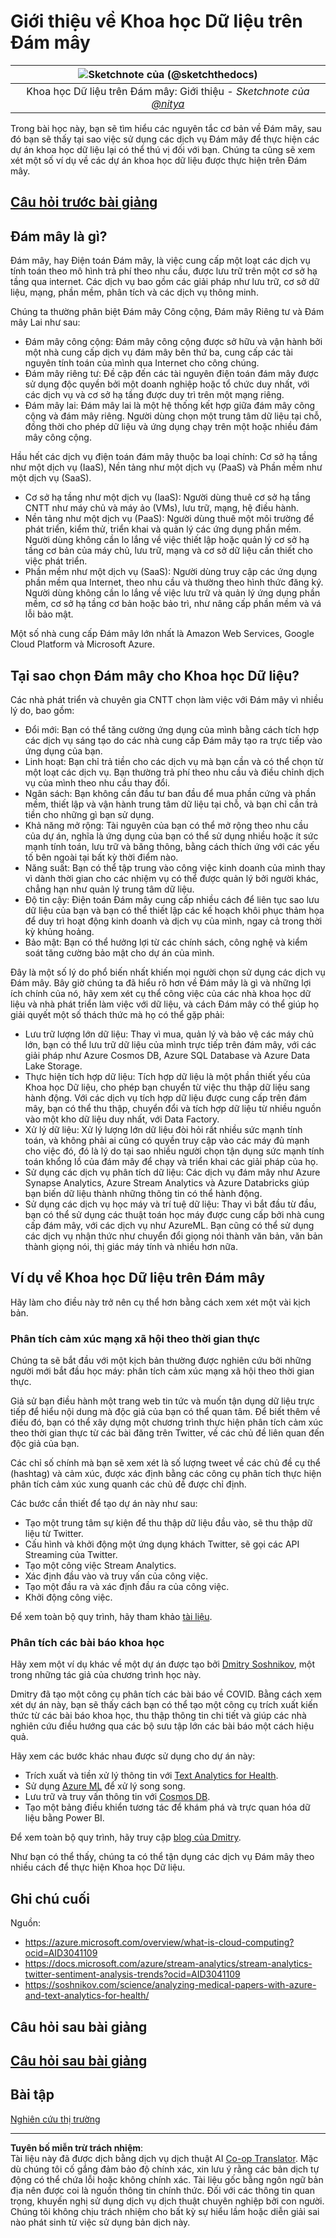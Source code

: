 <!--
CO_OP_TRANSLATOR_METADATA:
{
  "original_hash": "6a0556b17de4c8d1a9470b02247b01d4",
  "translation_date": "2025-09-04T20:19:09+00:00",
  "source_file": "5-Data-Science-In-Cloud/17-Introduction/README.md",
  "language_code": "vi"
}
-->
# Giới thiệu về Khoa học Dữ liệu trên Đám mây

|![ Sketchnote của [(@sketchthedocs)](https://sketchthedocs.dev) ](../../sketchnotes/17-DataScience-Cloud.png)|
|:---:|
| Khoa học Dữ liệu trên Đám mây: Giới thiệu - _Sketchnote của [@nitya](https://twitter.com/nitya)_ |

Trong bài học này, bạn sẽ tìm hiểu các nguyên tắc cơ bản về Đám mây, sau đó bạn sẽ thấy tại sao việc sử dụng các dịch vụ Đám mây để thực hiện các dự án khoa học dữ liệu lại có thể thú vị đối với bạn. Chúng ta cũng sẽ xem xét một số ví dụ về các dự án khoa học dữ liệu được thực hiện trên Đám mây.

## [Câu hỏi trước bài giảng](https://purple-hill-04aebfb03.1.azurestaticapps.net/quiz/32)

## Đám mây là gì?

Đám mây, hay Điện toán Đám mây, là việc cung cấp một loạt các dịch vụ tính toán theo mô hình trả phí theo nhu cầu, được lưu trữ trên một cơ sở hạ tầng qua internet. Các dịch vụ bao gồm các giải pháp như lưu trữ, cơ sở dữ liệu, mạng, phần mềm, phân tích và các dịch vụ thông minh.

Chúng ta thường phân biệt Đám mây Công cộng, Đám mây Riêng tư và Đám mây Lai như sau:

* Đám mây công cộng: Đám mây công cộng được sở hữu và vận hành bởi một nhà cung cấp dịch vụ đám mây bên thứ ba, cung cấp các tài nguyên tính toán của mình qua Internet cho công chúng.
* Đám mây riêng tư: Đề cập đến các tài nguyên điện toán đám mây được sử dụng độc quyền bởi một doanh nghiệp hoặc tổ chức duy nhất, với các dịch vụ và cơ sở hạ tầng được duy trì trên một mạng riêng.
* Đám mây lai: Đám mây lai là một hệ thống kết hợp giữa đám mây công cộng và đám mây riêng. Người dùng chọn một trung tâm dữ liệu tại chỗ, đồng thời cho phép dữ liệu và ứng dụng chạy trên một hoặc nhiều đám mây công cộng.

Hầu hết các dịch vụ điện toán đám mây thuộc ba loại chính: Cơ sở hạ tầng như một dịch vụ (IaaS), Nền tảng như một dịch vụ (PaaS) và Phần mềm như một dịch vụ (SaaS).

* Cơ sở hạ tầng như một dịch vụ (IaaS): Người dùng thuê cơ sở hạ tầng CNTT như máy chủ và máy ảo (VMs), lưu trữ, mạng, hệ điều hành.
* Nền tảng như một dịch vụ (PaaS): Người dùng thuê một môi trường để phát triển, kiểm thử, triển khai và quản lý các ứng dụng phần mềm. Người dùng không cần lo lắng về việc thiết lập hoặc quản lý cơ sở hạ tầng cơ bản của máy chủ, lưu trữ, mạng và cơ sở dữ liệu cần thiết cho việc phát triển.
* Phần mềm như một dịch vụ (SaaS): Người dùng truy cập các ứng dụng phần mềm qua Internet, theo nhu cầu và thường theo hình thức đăng ký. Người dùng không cần lo lắng về việc lưu trữ và quản lý ứng dụng phần mềm, cơ sở hạ tầng cơ bản hoặc bảo trì, như nâng cấp phần mềm và vá lỗi bảo mật.

Một số nhà cung cấp Đám mây lớn nhất là Amazon Web Services, Google Cloud Platform và Microsoft Azure.

## Tại sao chọn Đám mây cho Khoa học Dữ liệu?

Các nhà phát triển và chuyên gia CNTT chọn làm việc với Đám mây vì nhiều lý do, bao gồm:

* Đổi mới: Bạn có thể tăng cường ứng dụng của mình bằng cách tích hợp các dịch vụ sáng tạo do các nhà cung cấp Đám mây tạo ra trực tiếp vào ứng dụng của bạn.
* Linh hoạt: Bạn chỉ trả tiền cho các dịch vụ mà bạn cần và có thể chọn từ một loạt các dịch vụ. Bạn thường trả phí theo nhu cầu và điều chỉnh dịch vụ của mình theo nhu cầu thay đổi.
* Ngân sách: Bạn không cần đầu tư ban đầu để mua phần cứng và phần mềm, thiết lập và vận hành trung tâm dữ liệu tại chỗ, và bạn chỉ cần trả tiền cho những gì bạn sử dụng.
* Khả năng mở rộng: Tài nguyên của bạn có thể mở rộng theo nhu cầu của dự án, nghĩa là ứng dụng của bạn có thể sử dụng nhiều hoặc ít sức mạnh tính toán, lưu trữ và băng thông, bằng cách thích ứng với các yếu tố bên ngoài tại bất kỳ thời điểm nào.
* Năng suất: Bạn có thể tập trung vào công việc kinh doanh của mình thay vì dành thời gian cho các nhiệm vụ có thể được quản lý bởi người khác, chẳng hạn như quản lý trung tâm dữ liệu.
* Độ tin cậy: Điện toán Đám mây cung cấp nhiều cách để liên tục sao lưu dữ liệu của bạn và bạn có thể thiết lập các kế hoạch khôi phục thảm họa để duy trì hoạt động kinh doanh và dịch vụ của mình, ngay cả trong thời kỳ khủng hoảng.
* Bảo mật: Bạn có thể hưởng lợi từ các chính sách, công nghệ và kiểm soát tăng cường bảo mật cho dự án của mình.

Đây là một số lý do phổ biến nhất khiến mọi người chọn sử dụng các dịch vụ Đám mây. Bây giờ chúng ta đã hiểu rõ hơn về Đám mây là gì và những lợi ích chính của nó, hãy xem xét cụ thể công việc của các nhà khoa học dữ liệu và nhà phát triển làm việc với dữ liệu, và cách Đám mây có thể giúp họ giải quyết một số thách thức mà họ có thể gặp phải:

* Lưu trữ lượng lớn dữ liệu: Thay vì mua, quản lý và bảo vệ các máy chủ lớn, bạn có thể lưu trữ dữ liệu của mình trực tiếp trên đám mây, với các giải pháp như Azure Cosmos DB, Azure SQL Database và Azure Data Lake Storage.
* Thực hiện tích hợp dữ liệu: Tích hợp dữ liệu là một phần thiết yếu của Khoa học Dữ liệu, cho phép bạn chuyển từ việc thu thập dữ liệu sang hành động. Với các dịch vụ tích hợp dữ liệu được cung cấp trên đám mây, bạn có thể thu thập, chuyển đổi và tích hợp dữ liệu từ nhiều nguồn vào một kho dữ liệu duy nhất, với Data Factory.
* Xử lý dữ liệu: Xử lý lượng lớn dữ liệu đòi hỏi rất nhiều sức mạnh tính toán, và không phải ai cũng có quyền truy cập vào các máy đủ mạnh cho việc đó, đó là lý do tại sao nhiều người chọn tận dụng sức mạnh tính toán khổng lồ của đám mây để chạy và triển khai các giải pháp của họ.
* Sử dụng các dịch vụ phân tích dữ liệu: Các dịch vụ đám mây như Azure Synapse Analytics, Azure Stream Analytics và Azure Databricks giúp bạn biến dữ liệu thành những thông tin có thể hành động.
* Sử dụng các dịch vụ học máy và trí tuệ dữ liệu: Thay vì bắt đầu từ đầu, bạn có thể sử dụng các thuật toán học máy được cung cấp bởi nhà cung cấp đám mây, với các dịch vụ như AzureML. Bạn cũng có thể sử dụng các dịch vụ nhận thức như chuyển đổi giọng nói thành văn bản, văn bản thành giọng nói, thị giác máy tính và nhiều hơn nữa.

## Ví dụ về Khoa học Dữ liệu trên Đám mây

Hãy làm cho điều này trở nên cụ thể hơn bằng cách xem xét một vài kịch bản.

### Phân tích cảm xúc mạng xã hội theo thời gian thực

Chúng ta sẽ bắt đầu với một kịch bản thường được nghiên cứu bởi những người mới bắt đầu học máy: phân tích cảm xúc mạng xã hội theo thời gian thực.

Giả sử bạn điều hành một trang web tin tức và muốn tận dụng dữ liệu trực tiếp để hiểu nội dung mà độc giả của bạn có thể quan tâm. Để biết thêm về điều đó, bạn có thể xây dựng một chương trình thực hiện phân tích cảm xúc theo thời gian thực từ các bài đăng trên Twitter, về các chủ đề liên quan đến độc giả của bạn.

Các chỉ số chính mà bạn sẽ xem xét là số lượng tweet về các chủ đề cụ thể (hashtag) và cảm xúc, được xác định bằng các công cụ phân tích thực hiện phân tích cảm xúc xung quanh các chủ đề được chỉ định.

Các bước cần thiết để tạo dự án này như sau:

* Tạo một trung tâm sự kiện để thu thập dữ liệu đầu vào, sẽ thu thập dữ liệu từ Twitter.
* Cấu hình và khởi động một ứng dụng khách Twitter, sẽ gọi các API Streaming của Twitter.
* Tạo một công việc Stream Analytics.
* Xác định đầu vào và truy vấn của công việc.
* Tạo một đầu ra và xác định đầu ra của công việc.
* Khởi động công việc.

Để xem toàn bộ quy trình, hãy tham khảo [tài liệu](https://docs.microsoft.com/azure/stream-analytics/stream-analytics-twitter-sentiment-analysis-trends?WT.mc_id=academic-77958-bethanycheum&ocid=AID30411099).

### Phân tích các bài báo khoa học

Hãy xem một ví dụ khác về một dự án được tạo bởi [Dmitry Soshnikov](http://soshnikov.com), một trong những tác giả của chương trình học này.

Dmitry đã tạo một công cụ phân tích các bài báo về COVID. Bằng cách xem xét dự án này, bạn sẽ thấy cách bạn có thể tạo một công cụ trích xuất kiến thức từ các bài báo khoa học, thu thập thông tin chi tiết và giúp các nhà nghiên cứu điều hướng qua các bộ sưu tập lớn các bài báo một cách hiệu quả.

Hãy xem các bước khác nhau được sử dụng cho dự án này:

* Trích xuất và tiền xử lý thông tin với [Text Analytics for Health](https://docs.microsoft.com/azure/cognitive-services/text-analytics/how-tos/text-analytics-for-health?WT.mc_id=academic-77958-bethanycheum&ocid=AID3041109).
* Sử dụng [Azure ML](https://azure.microsoft.com/services/machine-learning?WT.mc_id=academic-77958-bethanycheum&ocid=AID3041109) để xử lý song song.
* Lưu trữ và truy vấn thông tin với [Cosmos DB](https://azure.microsoft.com/services/cosmos-db?WT.mc_id=academic-77958-bethanycheum&ocid=AID3041109).
* Tạo một bảng điều khiển tương tác để khám phá và trực quan hóa dữ liệu bằng Power BI.

Để xem toàn bộ quy trình, hãy truy cập [blog của Dmitry](https://soshnikov.com/science/analyzing-medical-papers-with-azure-and-text-analytics-for-health/).

Như bạn có thể thấy, chúng ta có thể tận dụng các dịch vụ Đám mây theo nhiều cách để thực hiện Khoa học Dữ liệu.

## Ghi chú cuối

Nguồn:
* https://azure.microsoft.com/overview/what-is-cloud-computing?ocid=AID3041109  
* https://docs.microsoft.com/azure/stream-analytics/stream-analytics-twitter-sentiment-analysis-trends?ocid=AID3041109  
* https://soshnikov.com/science/analyzing-medical-papers-with-azure-and-text-analytics-for-health/  

## Câu hỏi sau bài giảng

## [Câu hỏi sau bài giảng](https://ff-quizzes.netlify.app/en/ds/)

## Bài tập

[Nghiên cứu thị trường](assignment.md)

---

**Tuyên bố miễn trừ trách nhiệm**:  
Tài liệu này đã được dịch bằng dịch vụ dịch thuật AI [Co-op Translator](https://github.com/Azure/co-op-translator). Mặc dù chúng tôi cố gắng đảm bảo độ chính xác, xin lưu ý rằng các bản dịch tự động có thể chứa lỗi hoặc không chính xác. Tài liệu gốc bằng ngôn ngữ bản địa nên được coi là nguồn thông tin chính thức. Đối với các thông tin quan trọng, khuyến nghị sử dụng dịch vụ dịch thuật chuyên nghiệp bởi con người. Chúng tôi không chịu trách nhiệm cho bất kỳ sự hiểu lầm hoặc diễn giải sai nào phát sinh từ việc sử dụng bản dịch này.